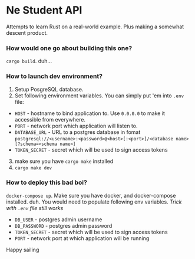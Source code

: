 # Ne Student API

Attempts to learn Rust on a real-world example. Plus making a somewhat descent product.

### How would one go about building this one?
`cargo build`. duh...

### How to launch dev environment?
1. Setup PosgreSQL database.
2. Set following environment variables. You can simply put 'em into `.env` file:
- `HOST` - hostname to bind application to. Use `0.0.0.0` to make it accessible from everywhere.
- `PORT` - network port which application will listen to.
- `DATABASE_URL` - URL to a postgres database in fomat `postgresql://<username>:<password>@<host>[:<port>]/<database name>[?schema=<schema name>]`
- `TOKEN_SECRET` - secret which will be used to sign access tokens
3. make sure you have `cargo make` installed
4. `cargo make dev`

### How to deploy this bad boi?
`docker-compose up`.
Make sure you have docker, and docker-compose installed. duh.
You would need to populate following env variables. _Trick with `.env` file still works_
- `DB_USER` - postgres admin username
- `DB_PASSWORD` - postgres admin password
- `TOKEN_SECRET` - secret which will be used to sign access tokens
- `PORT` - network port at which application will be running

Happy sailing 
